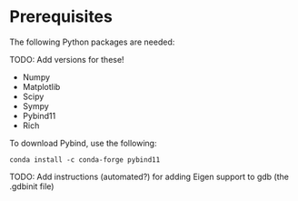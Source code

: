 # Prerequisites

The following Python packages are needed:

TODO: Add versions for these!
- Numpy
- Matplotlib
- Scipy
- Sympy
- Pybind11
- Rich

To download Pybind, use the following:

    conda install -c conda-forge pybind11

TODO: Add instructions (automated?) for adding Eigen support to gdb (the
.gdbinit file)
